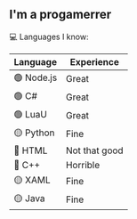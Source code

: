 ## I'm a progamerrer

💻 Languages I know:


| Language | Experience 
| -------- | -------- 
| 🟢 Node.js    | Great    
| 🟢 C#  | Great
| 🟢 LuaU | Great
| 🟡 Python | Fine
| 🔴 HTML | Not that good
| 🔴 C++ | Horrible
| 🟡 XAML | Fine
| 🟡 Java | Fine

